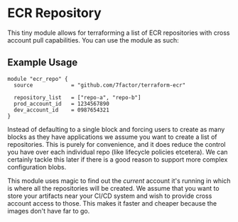 # ECR Repository

This tiny module allows for terraforming a list of ECR repositories with cross account pull capabilities. You can use the module as such:

## Example Usage

``` hcl
module "ecr_repo" {
  source            = "github.com/7factor/terraform-ecr"

  repository_list   = ["repo-a", "repo-b"]
  prod_account_id   = 1234567890
  dev_account_id    = 0987654321
}
```

Instead of defaulting to a single block and forcing users to create as many blocks as they have applications we assume you want to create a list of repositories. This is purely for convenience, and it does reduce the control you have over each individual repo (like lifecycle policies etcetera). We can certainly tackle this later if there is a good reason to support more complex configuration blobs.

This module uses magic to find out the *current* account it's running in which is where all the repositories will be created. We assume that you want to store your artifacts near your CI/CD system and wish to provide cross account access to those. This makes it faster and cheaper because the images don't have far to go.
